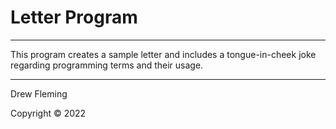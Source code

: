 # Letter Program
--------
This program creates a sample letter and includes a tongue-in-cheek joke regarding programming terms and their usage.

--------

Drew Fleming

Copyright © 2022